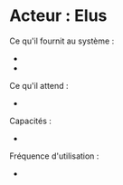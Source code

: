 # Acteur : Elus


Ce qu'il fournit au système :

  - 
  -

Ce qu'il attend :

  - 

Capacités :

  - 

Fréquence d'utilisation : 

  - 


